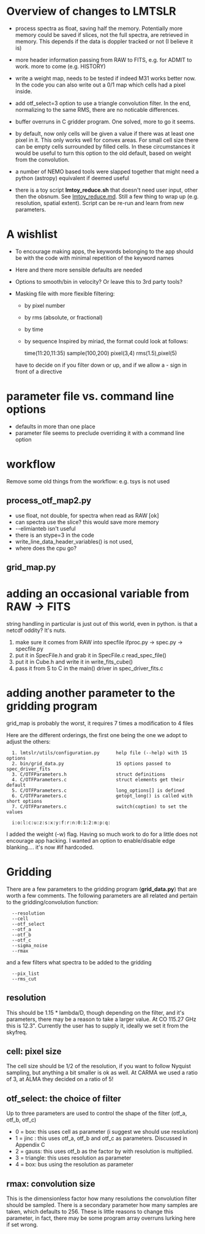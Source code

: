 # Overview of changes to LMTSLR

* process spectra as float, saving half the memory. Potentially more
  memory could be saved if slices, not the full spectra, are retrieved
  in memory. This depends if the data is doppler tracked or not (I
  believe it is)

* more header information passing from RAW to FITS, e.g. for ADMIT to
  work. more to come (e.g. HISTORY)

* write a weight map, needs to be tested if indeed M31 works better
  now. In the code you can also write out a 0/1 map which cells had a
  pixel inside.

* add otf_select=3 option to use a triangle convolution filter. In the
  end, normalizing to the same RMS, there are no noticable
  differences.

* buffer overruns in C gridder program. One solved, more to go it seems.

* by default, now only cells will be given a value if there was at
  least one pixel in it. This only works well for convex areas. For
  small cell size there can be empty cells surrounded by filled
  cells. In these circumstances it would be useful to turn this option
  to the old default, based on weight from the convolution.

* a number of NEMO based tools were slapped together that might need a
  python (astropy) equivalent if deemed useful

* there is a toy script **lmtoy_reduce.sh** that doesn't need user
  input, other then the obsnum. See
  [lmtoy_reduce.md](../examples/lmtoy_reduce.md).  Still a few thing to
  wrap up (e.g. resolution, spatial extent).   Script can be re-run and
  learn from new parameters.

# A wishlist

* To encourage making apps, the keywords belonging to the app should be with the code with
  minimal repetition of the keyword names

* Here and there more sensible defaults are needed

* Options to smooth/bin in velocity?   Or leave this to 3rd party tools?

* Masking file with more flexible  filtering:
  - by pixel number
  - by rms (absolute, or fractional)
  - by time
  - by sequence
  Inspired by miriad, the format could look at follows:

      time(11:20,11:35)
      sample(100,200)
      pixel(3,4)
      rms(1.5),pixel(5)
      
  have to decide on if you filter down or up, and if we allow a - sign in front of a directive
      
  

# parameter file vs. command line options

- defaults in more than one place
- parameter file seems to preclude overriding it with a command line option


# workflow

Remove some old things from the workflow:   e.g. tsys is not used

## process_otf_map2.py

- use float, not double, for spectra when read as RAW [ok]
- can spectra use the slice?  this would save more memory
- --elimianteb isn't useful
- there is an stype=3 in the code
- write_line_data_header_variables() is not used,
- where does the cpu go?

## grid_map.py


# adding an occasional variable from RAW -> FITS

string handling in particular is just out of this world, even in python.
is that a netcdf oddity? It's nuts.


1. make sure it comes from RAW into specfile
   ifproc.py -> spec.py -> specfile.py
2. put it in SpecFile.h and grab it in SpecFile.c read_spec_file()
3. put it in Cube.h and write it in write_fits_cube()
4. pass it from S to C in the main() driver in spec_driver_fits.c



# adding another parameter to the gridding program


grid_map is probably the worst, it requires 7 times a modification to 4 files

Here are the different orderings, the first one being the one we adopt to adjust the others:


      1. lmtslr/utils/configuration.py      help file (--help) with 15 options
      2. bin/grid_data.py                   15 options passed to spec_driver_fits
      3. C/OTFParameters.h                  struct definitions
      4. C/OTFParameters.c                  struct elements get their default
      5. C/OTFParameters.c                  long_options[] is defined
      6. C/OTFParameters.c                  getopt_long() is called with short options
      7. C/OTFParameters.c                  switch(coption) to set the values

      i:o:l:c:u:z:s:x:y:f:r:n:0:1:2:m:p:q:

I added the weight (-w) flag.  Having so much work to do for a little does not encourage app hacking.
I wanted an option to enable/disable edge blanking.... it's now #if hardcoded.


# Gridding

There are a few parameters to the gridding program (**grid_data.py**) that are worth a few comments. The
following parameters are all related and pertain to the gridding/convolution function:

      --resolution
      --cell
      --otf_select
      --otf_a
      --otf_b
      --otf_c
      --sigma_noise
      --rmax

and a few filters what spectra to be added to the gridding

      --pix_list
      --rms_cut

##  resolution

This should be 1.15 * lambda/D, though depending on the filter, and it's parameters, there may be
a reason to take a larger value. At CO 115.27 GHz this is 12.3". Currently the user has to supply it,
ideally we set it from the skyfreq.

##  cell: pixel size

The cell size should be 1/2 of the resolution, if you want to follow Nyquist sampling, but anything a bit
smaller is ok as well. At CARMA we used a ratio of 3, at ALMA they decided on a ratio of 5!

##  otf_select:  the choice of filter

Up to three parameters are used to control the shape of the filter (otf_a, otf_b, otf_c)

* 0 = box:   this uses cell as parameter (i suggest we should use resolution)
* 1 = jinc : this uses otf_a, otf_b and otf_c as parameters. Discussed in Appendix C
* 2 = gauss: this uses otf_b as the factor by with resolution is multiplied.
* 3 = triangle: this uses resolution as parameter
* 4 = box:   bus using the resolution as parameter

## rmax: convolution size

This is the dimensionless factor how many resolutions the convolution filter should be sampled. There is a secondary
parameter how many samples are taken, which defaults to 256. These is little reasons to change this parameter,
in fact, there may be some program array overruns lurking here if set wrong.


